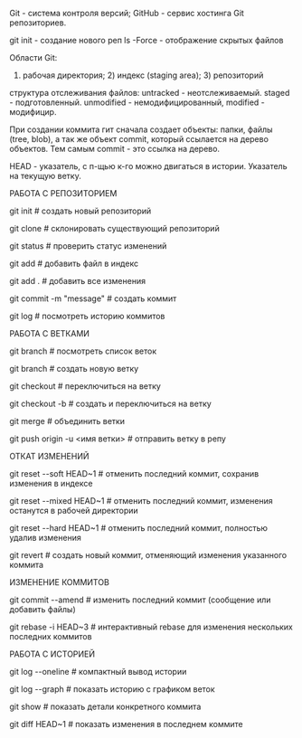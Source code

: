 Git - система контроля версий; GitHub - сервис хостинга Git репозиториев.

git init - создание нового реп
ls -Force - отображение скрытых файлов
      
Области Git:
1) рабочая директория; 2) индекс (staging area); 3) репозиторий

структура отслеживания файлов: untracked - неотслеживаемый. staged - подготовленный. unmodified - немодифицированный, modified - модифицир.

При создании коммита гит сначала создает объекты: папки, файлы (tree, blob), а так же объект commit, который ссылается на 
дерево объектов. Тем самым commit - это ссылка на дерево. 

HEAD - указатель, с п-щью к-го можно двигаться в истории. Указатель на текущую ветку. 


РАБОТА С РЕПОЗИТОРИЕМ

git init                    # создать новый репозиторий

git clone <url>            # склонировать существующий репозиторий

git status                 # проверить статус изменений

git add <file>             # добавить файл в индекс

git add .                  # добавить все изменения

git commit -m "message"    # создать коммит

git log                    # посмотреть историю коммитов


РАБОТА С ВЕТКАМИ

git branch                 # посмотреть список веток

git branch <name>          # создать новую ветку

git checkout <branch>      # переключиться на ветку

git checkout -b <name>     # создать и переключиться на ветку

git merge <branch>         # объединить ветки

git push origin -u <имя ветки> # отправить ветку в репу

ОТКАТ ИЗМЕНЕНИЙ

git reset --soft HEAD~1    # отменить последний коммит, сохранив изменения в индексе

git reset --mixed HEAD~1   # отменить последний коммит, изменения останутся в рабочей директории

git reset --hard HEAD~1    # отменить последний коммит, полностью удалив изменения

git revert <commit-hash>   # создать новый коммит, отменяющий изменения указанного коммита

ИЗМЕНЕНИЕ КОММИТОВ

git commit --amend         # изменить последний коммит (сообщение или добавить файлы)

git rebase -i HEAD~3       # интерактивный rebase для изменения нескольких последних коммитов

РАБОТА С ИСТОРИЕЙ

git log --oneline          # компактный вывод истории

git log --graph            # показать историю с графиком веток

git show <commit-hash>     # показать детали конкретного коммита

git diff HEAD~1            # показать изменения в последнем коммите